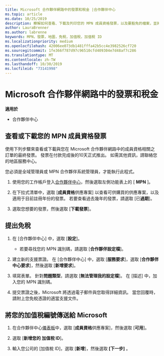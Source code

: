 ```yaml
---
title: Microsoft 合作夥伴網路中的發票和稅金 |合作夥伴中心
ms.topic: article
ms.date: 10/25/2019
description: 瞭解如何查看、下載及列印您的 MPN 成員資格發票，以及要豁免的檔案，並將您的加值稅識別碼號碼傳送給 Microsoft。
author: LauraBrenner
ms.author: labrenne
keywords: MPN，發票，地圖，免稅，加值稅，加值稅 ID
ms.localizationpriority: medium
ms.openlocfilehash: 42006ee073db1481fffa42b5cc4e3982526cf720
ms.sourcegitcommit: 1fe366f787d97c96510cfd409304e7d48af7c286
ms.translationtype: MT
ms.contentlocale: zh-TW
ms.lasthandoff: 10/30/2019
ms.locfileid: "73141998"
---
```

# <a name="invoices-and-taxes-in-the-microsoft-partner-network"></a>Microsoft 合作夥伴網路中的發票和稅金

**適用於**

-  合作夥伴中心

## <a name="view-or-download-your-mpn-membership-invoice"></a>查看或下載您的 MPN 成員資格發票

使用下列步驟來查看或下載與您在 Microsoft 合作夥伴網路中的成員資格相關之訂單的最終發票。 發票在付款完成後的10天正式推出。 如需其他資訊，請聯絡您的地區服務中心。  

您必須是全域管理員或 MPN 合作夥伴系統管理員，才能執行此程式。 

1.  使用您的工作帳戶登入[合作夥伴中心](https://partner.microsoft.com/dashboard/home)，然後選取左側功能表上的 [ **MPN** ]。

4.  在下拉式清單中，選取 [**成員資格**供應專案] 以查看可供購買的供應專案，以及適用于目前註冊年份的發票。 若要查看過去幾年的發票，請選取 [已**過期**]。

6.  選取您想要的發票，然後選取 [**下載發票**]。 

## <a name="file-a-tax-exemption"></a>提出免稅

1.  在 [合作夥伴中心] 中，選取 [**設定**]。
    - 若要尋找您的 MPN 識別碼，請選取 [**合作夥伴設定檔**]。

2.  建立新的支援票證。 在 [合作夥伴中心] 中，選取 [**服務要求**]，選取 [**合作夥伴中心要求**]，然後選取 [**新增要求**]。

3.  填寫表單。 針對**問題類型**，請選取 [**無法管理我的設定檔**]。 在 [描述] 中，加入您的 MPN 識別碼。

4.  提交票證之後，Microsoft 將透過電子郵件與您取得詳細資訊。 當您回覆時，請附上您免稅憑證的適當支援文件。

## <a name="send-microsoft-your-vat-id-number"></a>將您的加值稅編號傳送給 Microsoft

1.  在合作夥伴中心[儀表板](https://partner.microsoft.com/dashboard/home)中，選取 [**成員資格**供應專案]，然後選取 [**可用**]。 

2.  選取 [**新增您的 加值稅 ID**]。 

3.  輸入您公司的 [加值稅 ID]，選取 [**新增**]，然後選取 **[下一步]** 。 

